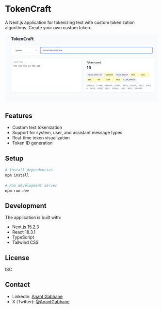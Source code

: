 # TokenCraft

A Next.js application for tokenizing text with custom tokenization algorithms. Create your own custom token.

![alt text](image.png)

## Features
- Custom text tokenization
- Support for system, user, and assistant message types
- Real-time token visualization
- Token ID generation

## Setup
```bash
# Install dependencies
npm install

# Run development server
npm run dev
```

## Development
The application is built with:
- Next.js 15.2.3
- React 18.3.1
- TypeScript
- Tailwind CSS

## License
ISC

## Contact 
- LinkedIn: [Anant Gabhane](https://www.linkedin.com/in/anantgabhane/)
- X (Twitter): [@AnantGabhane](https://x.com/AnantGabhane)
